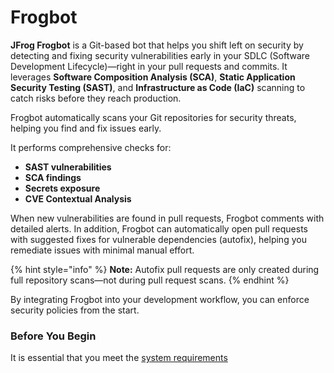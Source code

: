 # Frogbot

**JFrog Frogbot** is a Git-based bot that helps you shift left on security by detecting and fixing security vulnerabilities early in your SDLC (Software Development Lifecycle)—right in your pull requests and commits. It leverages **Software Composition Analysis (SCA)**, **Static Application Security Testing (SAST)**, and **Infrastructure as Code (IaC)** scanning to catch risks before they reach production.

Frogbot automatically scans your Git repositories for security threats, helping you find and fix issues early.&#x20;

It performs comprehensive checks for:

* **SAST vulnerabilities**
* **SCA findings**
* **Secrets exposure**
* **CVE Contextual Analysis**

When new vulnerabilities are found in pull requests, Frogbot comments with detailed alerts. In addition, Frogbot can automatically open pull requests with suggested fixes for vulnerable dependencies (autofix), helping you remediate issues with minimal manual effort.

{% hint style="info" %}
**Note:** Autofix pull requests are only created during full repository scans—not during pull request scans.
{% endhint %}

By integrating Frogbot into your development workflow, you can enforce security policies from the start.

### Before You Begin

It is essential that you meet the [system requirements](../)
